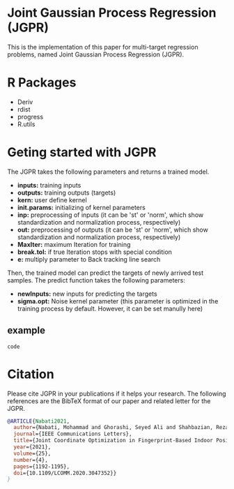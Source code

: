 # Joint Gaussian Process Regression (JGPR)
This is the implementation of this paper for multi-target regression problems, named Joint Gaussian Process Regression (JGPR).

# R Packages
   - Deriv
   - rdist
   - progress
   - R.utils

# Geting started with JGPR
The JGPR takes the following parameters and returns a trained model.
  - **inputs:** training inputs
  - **outputs:** training outputs (targets)
  - **kern:** user define kernel
  - **init.params:**  initializing of kernel parameters
  - **inp:** preprocessing of inputs (it can be 'st' or 'norm', which show standardization and normalization process, respectively)
  - **out:** preprocessing of outputs (it can be 'st' or 'norm', which show standardization and normalization process, respectively)
  - **MaxIter:**  maximum Iteration for training
  - **break.tol:** if true Iteration stops with special condition
  - **e:** multiply parameter to Back tracking line search

Then, the trained model can predict the targets of newly arrived test samples. The predict function takes the following parameters:
  - **newInputs:** new inputs for predicting the targets
  - **sigma.opt:** Noise kernel parameter (this parameter is optimized in the training process by default. However, it can be set manully here)


## example
```
code
```
 
# Citation
Please cite JGPR in your publications if it helps your research. The following references are the BibTeX format of our paper and related letter for the JGPR.
```BibTeX
@ARTICLE{Nabati2021,
  author={Nabati, Mohammad and Ghorashi, Seyed Ali and Shahbazian, Reza},
  journal={IEEE Communications Letters}, 
  title={Joint Coordinate Optimization in Fingerprint-Based Indoor Positioning}, 
  year={2021},
  volume={25},
  number={4},
  pages={1192-1195},
  doi={10.1109/LCOMM.2020.3047352}}
}
```

 
